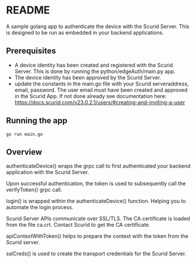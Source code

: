 # README

A sample golang app to authenticate the device with the Scurid Server. This is designed to be run as embedded in your backend applications.

## Prerequisites

- A device identity has been created and registered with the Scurid Server. This is done by running the python/edgeAuth/main.py app.
- The device identity has been approved by the Scurid Server.
- update the constants in the main.go file with your Scurid serveraddress, email, password. The user email must have been created and approved in the Scurid App. If not done already see documentation here: https://docs.scurid.com/v23.0.2.1/users/#creating-and-inviting-a-user 

## Running the app

```
go run main.go
```

## Overview
authenticateDevice() wraps the grpc call to first authenticated your backend application with the Scurid Server.

Upon successful authentication, the token is used to subsequently call the  verifyToken() grpc call.

login() is wrapped within the authenticateDevice() function. Helping you to automate the login process.

Scurid Server APIs communicate over SSL/TLS. The CA certificate is loaded from the file ca.crt. Contact Scurid to get the CA certificate.

apiContextWithToken() helps to prepare the context with the token from the Scurid server.

sslCreds() is used to create the transport credentials for the Scurid Server. 
